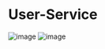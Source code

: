 # User-Service
![image](https://github.com/Gargi2003/users-service/assets/85543629/a6841a83-4175-42b5-bd03-bfd4f968fe83)
![image](https://github.com/Gargi2003/users-service/assets/85543629/d194bc2b-6383-452a-8ca1-961163167cb8)

